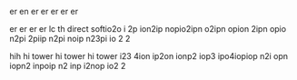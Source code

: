 er  en
er
er
er
er
er

er
er
er
  er
    lc
      th
        direct softio2o i 2p ion2ip nopio2ipn o2ipn opion 2ipn opio n2pi 2piip n2pi noip n23pi io 2  2

hih
hi tower 
        hi tower 
                hi tower i23 4ion ip2on ionp2 iop3 ipo4iopiop n2i opn iopn2 inpoip n2 inp i2nop io2  2

